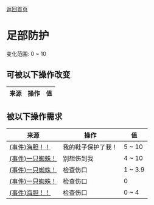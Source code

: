 [返回首页](index.md)  
# 足部防护  
变化范围: 0 ~ 10  
## 可被以下操作改变  
来源  |  操作  |  值  
----  |  ----  |  ----  
## 被以下操作需求  
来源  |  操作  |  值  
----  |  ----  |  ----  
[(事件)海胆！！](Event_Urchin.md)  |  我的鞋子保护了我！  |  5 ~ 10  
[(事件)一只蜘蛛！](Event_Spider.md)  |  别想伤到我  |  4 ~ 10  
[(事件)一只蜘蛛！](Event_Spider.md)  |  检查伤口  |  1 ~ 3.9  
[(事件)一只蜘蛛！](Event_Spider.md)  |  检查伤口  |  0  
[(事件)海胆！！](Event_Urchin.md)  |  检查伤口  |  0 ~ 4  
